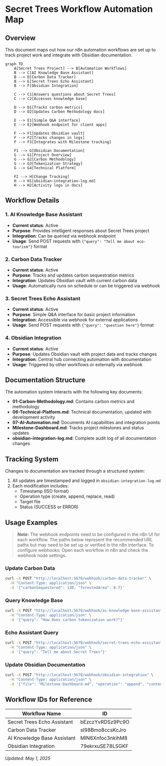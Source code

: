 # Secret Trees Workflow Automation Map

## Overview
This document maps out how our n8n automation workflows are set up to track project work and integrate with Obsidian documentation.

```mermaid
graph TD
    A[Secret Trees Project] --> B[Automation Workflows]
    B --> C[AI Knowledge Base Assistant]
    B --> D[Carbon Data Tracker]
    B --> E[Secret Trees Echo Assistant]
    B --> F[Obsidian Integration]
    
    C --> C1[Answers questions about Secret Trees]
    C --> C2[Accesses knowledge base]
    
    D --> D1[Tracks carbon metrics]
    D --> D2[Updates Carbon Methodology docs]
    
    E --> E1[Simple Q&A interface]
    E --> E2[Webhook endpoint for client apps]
    
    F --> F1[Updates Obsidian vault]
    F --> F2[Tracks changes in logs]
    F --> F3[Integrates with Milestone tracking]
    
    F1 --> G[Obsidian Documentation]
    G --> G1[Project Overview]
    G --> G2[Carbon Methodology]
    G --> G3[Tokenization Strategy]
    G --> G4[Technical Platform]
    
    F2 --> H[Change Tracking]
    H --> H1[obsidian-integration-log.md]
    H --> H2[Activity logs in docs]
```

## Workflow Details

### 1. AI Knowledge Base Assistant
- **Current status**: Active
- **Purpose**: Provides intelligent responses about Secret Trees project
- **Integration**: Can be queried via webhook endpoint
- **Usage**: Send POST requests with `{"query": "Tell me about eco-tourism"}` format

### 2. Carbon Data Tracker
- **Current status**: Active
- **Purpose**: Tracks and updates carbon sequestration metrics
- **Integration**: Updates Obsidian vault with current carbon data
- **Usage**: Automatically runs on schedule or can be triggered via webhook

### 3. Secret Trees Echo Assistant
- **Current status**: Active
- **Purpose**: Simple Q&A interface for basic project information 
- **Integration**: Accessible via webhook for external applications
- **Usage**: Send POST requests with `{"query": "question here"}` format

### 4. Obsidian Integration
- **Current status**: Active
- **Purpose**: Updates Obsidian vault with project data and tracks changes
- **Integration**: Central hub connecting automation with documentation
- **Usage**: Triggered by other workflows or externally via webhook

## Documentation Structure
The automation system interacts with the following key documents:

- **01-Carbon-Methodology.md**: Contains carbon metrics and methodology
- **06-Technical-Platform.md**: Technical documentation, updated with development activity
- **07-AI-Automation.md**: Documents AI capabilities and integration points
- **Milestone-Dashboard.md**: Tracks project milestones and status updates
- **obsidian-integration-log.md**: Complete audit log of all documentation changes

## Tracking System

Changes to documentation are tracked through a structured system:
1. All updates are timestamped and logged in `obsidian-integration-log.md`
2. Each modification includes:
   - Timestamp (ISO format)
   - Operation type (create, append, replace, read)
   - Target file
   - Status (SUCCESS or ERROR)

## Usage Examples

> **Note:** The webhook endpoints need to be configured in the n8n UI for each workflow. 
> The paths below represent the recommended URL paths but may need to be set up or verified in the n8n interface.
> To configure webhooks: Open each workflow in n8n and check the webhook node settings.

### Update Carbon Data
```bash
curl -X POST "http://localhost:5678/webhook/carbon-data-tracker" \
  -H "Content-Type: application/json" \
  -d '{"carbonSequestered": 130, "forestedArea": 8.7}'
```

### Query Knowledge Base
```bash
curl -X POST "http://localhost:5678/webhook/ai-knowledge-base-assistant" \
  -H "Content-Type: application/json" \
  -d '{"query": "How does carbon tokenization work?"}'
```

### Echo Assistant Query
```bash
curl -X POST "http://localhost:5678/webhook/secret-trees-echo-assistant" \
  -H "Content-Type: application/json" \
  -d '{"query": "Tell me about Secret Trees"}'
```

### Update Obsidian Documentation
```bash
curl -X POST "http://localhost:5678/webhook/obsidian-integration" \
  -H "Content-Type: application/json" \
  -d '{"file": "Milestone-Dashboard.md", "operation": "append", "content": "## New Milestone\n- Completed forest survey"}'
```

## Workflow IDs for Reference

| Workflow Name | ID | 
|--------------|-----------------|
| Secret Trees Echo Assistant | bEzczYvRDSz9Pc9O |
| Carbon Data Tracker | sI98Bmo8ccsKcJro |
| AI Knowledge Base Assistant | MIN6Xnfoc3nkihM8 |
| Obsidian Integration | 79ekrxuSE78LSGKF |

_Updated: May 1, 2025_ 
